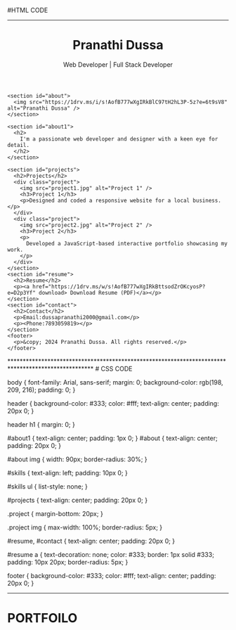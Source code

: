 #HTML CODE
************************************************************************************
<!DOCTYPE html>
<html lang="en">
  <head>
    <meta charset="UTF-8" />
    <meta name="viewport" content="width=device-width, initial-scale=1.0" />
    <link rel="stylesheet" href="styles.css" />
    <title>My Portfolio</title>
  </head>
  <body>
    <header>
      <h1>Pranathi Dussa</h1>
      <p>Web Developer | Full Stack Developer</p>
    </header>

    <section id="about">
      <img src="https://1drv.ms/i/s!AofB777wXgIRkBlC97tH2hL3P-5z?e=6t9sV8" alt="Pranathi Dussa" />
    </section>

    <section id="about1">
      <h2>
        I'm a passionate web developer and designer with a keen eye for detail.
      </h2>
    </section>

    <section id="projects">
      <h2>Projects</h2>
      <div class="project">
        <img src="project1.jpg" alt="Project 1" />
        <h3>Project 1</h3>
        <p>Designed and coded a responsive website for a local business.</p>
      </div>
      <div class="project">
        <img src="project2.jpg" alt="Project 2" />
        <h3>Project 2</h3>
        <p>
          Developed a JavaScript-based interactive portfolio showcasing my work.
        </p>
      </div>
    </section>
    <section id="resume">
      <h2>Resume</h2>
      <p><a href="https://1drv.ms/w/s!AofB777wXgIRkBttsodZrOKcyosP?e=D2p3Yf" download> Download Resume (PDF)</a></p>
    </section>
    <section id="contact">
      <h2>Contact</h2>
      <p>Email:dussapranathi2000@gmail.com</p>
      <p><Phone:7893059819></p>
    </section>
    <footer>
      <p>&copy; 2024 Pranathi Dussa. All rights reserved.</p>
    </footer>
  </body>
</html>
***************************************************************************************************
# CSS CODE

body {
  font-family: Arial, sans-serif;
  margin: 0;
  background-color: rgb(198, 209, 216);
  padding: 0;
}

header {
  background-color: #333;
  color: #fff;
  text-align: center;
  padding: 20px 0;
}

header h1 {
  margin: 0;
}

#about1 {
  text-align: center;
  padding: 1px 0;
}
#about {
  text-align: center;
  padding: 20px 0;
}

#about img {
  width: 90px;
  border-radius: 30%;
}

#skills {
  text-align: left;
  padding: 10px 0;
}

#skills ul {
  list-style: none;
}

#projects {
  text-align: center;
  padding: 20px 0;
}

.project {
  margin-bottom: 20px;
}

.project img {
  max-width: 100%;
  border-radius: 5px;
}

#resume,
#contact {
  text-align: center;
  padding: 20px 0;
}

#resume a {
  text-decoration: none;
  color: #333;
  border: 1px solid #333;
  padding: 10px 20px;
  border-radius: 5px;
}

footer {
  background-color: #333;
  color: #fff;
  text-align: center;
  padding: 20px 0;
}
*******************************************************************************************************
# PORTFOILO
